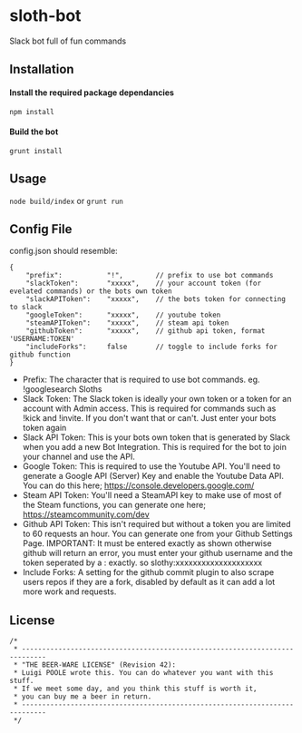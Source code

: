 # sloth-bot
Slack bot full of fun commands

## Installation
#### Install the required package dependancies
```npm install```
#### Build the bot
```grunt install```

## Usage
```node build/index``` or ```grunt run```

## Config File
config.json should resemble:
```
{
	"prefix":			"!", 		// prefix to use bot commands
	"slackToken":		"xxxxx", 	// your account token (for evelated commands) or the bots own token
	"slackAPIToken":	"xxxxx",	// the bots token for connecting to slack
	"googleToken":		"xxxxx", 	// youtube token
	"steamAPIToken":	"xxxxx",	// steam api token
	"githubToken":		"xxxxx",	// github api token, format 'USERNAME:TOKEN'
	"includeForks":		false		// toggle to include forks for github function
}

```
* Prefix: The character that is required to use bot commands. eg. !googlesearch Sloths
* Slack Token: The Slack token is ideally your own token or a token for an account with Admin access. This is required for commands such as !kick and !invite. If you don't want that or can't. Just enter your bots token again
* Slack API Token: This is your bots own token that is generated by Slack when you add a new Bot Integration. This is required for the bot to join your channel and use the API.
* Google Token: This is required to use the Youtube API. You'll need to generate a Google API (Server) Key and enable the Youtube Data API. You can do this here; https://console.developers.google.com/
* Steam API Token: You'll need a SteamAPI key to make use of most of the Steam functions, you can generate one here; https://steamcommunity.com/dev
* Github API Token: This isn't required but without a token you are limited to 60 requests an hour. You can generate one from your Github Settings Page. IMPORTANT: It must be entered exactly as shown otherwise github will return an error, you must enter your github username and the token seperated by a : exactly. so slothy:xxxxxxxxxxxxxxxxxxxx
* Include Forks: A setting for the github commit plugin to also scrape users repos if they are a fork, disabled by default as it can add a lot more work and requests.


## License
```
/*
 * ----------------------------------------------------------------------------
 * "THE BEER-WARE LICENSE" (Revision 42):
 * Luigi POOLE wrote this. You can do whatever you want with this stuff.
 * If we meet some day, and you think this stuff is worth it,
 * you can buy me a beer in return.
 * ----------------------------------------------------------------------------
 */
 ```
